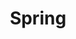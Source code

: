 ---
title: Spring
#description: A description of this category
image:

# Badge style
style:
    background: "#2a9d8f"
    color: "#fff"
---